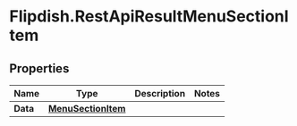 # Flipdish.RestApiResultMenuSectionItem

## Properties

Name | Type | Description | Notes
------------ | ------------- | ------------- | -------------
**Data** | [**MenuSectionItem**](MenuSectionItem.md) |  | 


